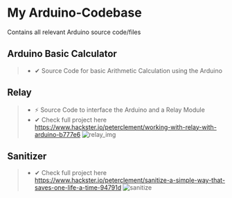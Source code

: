 # My Arduino-Codebase
Contains all relevant Arduino source code/files 

## Arduino Basic Calculator
> - ✔ Source Code for basic Arithmetic Calculation using the Arduino

## Relay
> - ⚡ Source Code to interface the Arduino and a Relay Module
> - ✔ Check full project here https://www.hackster.io/peterclement/working-with-relay-with-arduino-b777e6
![relay_img](https://user-images.githubusercontent.com/61213263/132133909-0fd54c8a-5681-4506-91a5-d295993e28b7.jpg)



## Sanitizer
> - ✔ Check full project here https://www.hackster.io/peterclement/sanitize-a-simple-way-that-saves-one-life-a-time-94791d
 ![sanitize](https://user-images.githubusercontent.com/61213263/132408281-c33f78a1-af5f-425d-af8e-983a4a20200f.jpg)

